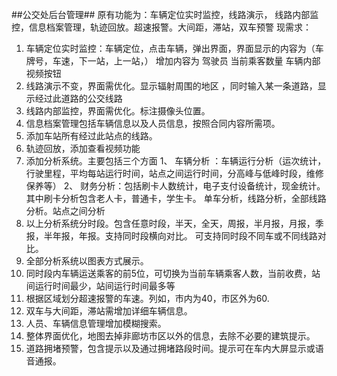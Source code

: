 ##公交处后台管理##
原有功能为：车辆定位实时监控，线路演示， 线路内部监控，信息档案管理，轨迹回放。超速报警。大间距，滞站，双车预警
现需求：
1.	车辆定位实时监控：车辆定位，点击车辆，弹出界面，界面显示的内容为（车牌号，车速，下一站，上一站，） 增加内容为  驾驶员  当前乘客数量  车辆内部视频按钮
2.	线路演示不变，界面需优化。显示辐射周围的地区   ，同时输入某一条道路，显示经过此道路的公交线路
3.	线路内部监控，界面需优化。标注摄像头位置。
4.	信息档案管理包括车辆信息以及人员信息，按照合同内容所需项。
5.	添加车站所有经过此站点的线路。
6.	轨迹回放，添加查看视频功能
7.	添加分析系统。主要包括三个方面
1、	车辆分析 ：车辆运行分析（运次统计，行驶里程，平均每站运行时间，站点之间运行时间，分高峰与低峰时段，维修保养等）
2、	财务分析：包括刷卡人数统计，电子支付设备统计，现金统计。其中刷卡分析包含老人卡，普通卡，学生卡。  单车分析，线路分析，全部线路分析。站点之间分析
8.	以上分析系统分时段。包含任意时段，半天，全天，周报，半月报，月报，季报，半年报，年报。支持同时段横向对比。   可支持同时段不同车或不同线路对比。
9.	全部分析系统以图表方式展示。
10.	同时段内车辆运送乘客的前5位，可切换为当前车辆乘客人数，当前收费，站间运行时间最少，站间运行时间最多等
11.	根据区域划分超速报警的车速。列如，市内为40，市区外为60.
12.	双车与大间距，滞站需增加详细车辆信息。
13.	人员、车辆信息管理增加模糊搜索。
14.	整体界面优化，地图去掉非廊坊市区以外的信息，去除不必要的建筑提示。
15.	道路拥堵预警，包含提示以及通过拥堵路段时间。提示可在车内大屏显示或语音通报。



